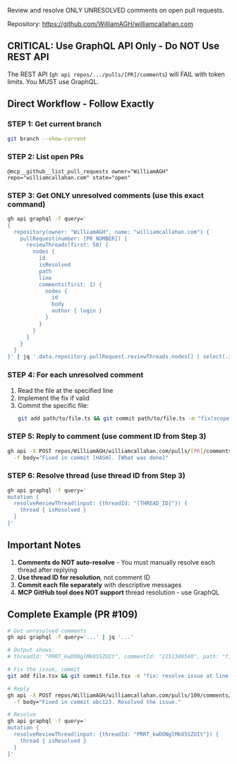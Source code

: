 Review and resolve ONLY UNRESOLVED comments on open pull requests.

Repository: <https://github.com/WilliamAGH/williamcallahan.com>

## CRITICAL: Use GraphQL API Only - Do NOT Use REST API

The REST API (`gh api repos/.../pulls/[PR]/comments`) will FAIL with token limits. You MUST use GraphQL.

## Direct Workflow - Follow Exactly

### STEP 1: Get current branch

```bash
git branch --show-current
```

### STEP 2: List open PRs

```
@mcp__github__list_pull_requests owner="WilliamAGH" repo="williamcallahan.com" state="open"
```

### STEP 3: Get ONLY unresolved comments (use this exact command)

```bash
gh api graphql -f query='
{
  repository(owner: "WilliamAGH", name: "williamcallahan.com") {
    pullRequest(number: [PR_NUMBER]) {
      reviewThreads(first: 50) {
        nodes {
          id
          isResolved
          path
          line
          comments(first: 1) {
            nodes {
              id
              body
              author { login }
            }
          }
        }
      }
    }
  }
}' | jq '.data.repository.pullRequest.reviewThreads.nodes[] | select(.isResolved == false)'
```

### STEP 4: For each unresolved comment

1. Read the file at the specified line
2. Implement the fix if valid
3. Commit the specific file:
   ```bash
   git add path/to/file.ts && git commit path/to/file.ts -m "fix(scope): specific change"
   ```

### STEP 5: Reply to comment (use comment ID from Step 3)

```bash
gh api -X POST repos/WilliamAGH/williamcallahan.com/pulls/[PR]/comments/[COMMENT_ID]/replies \
  -f body="Fixed in commit [HASH]. [What was done]"
```

### STEP 6: Resolve thread (use thread ID from Step 3)

```bash
gh api graphql -f query='
mutation {
  resolveReviewThread(input: {threadId: "[THREAD_ID]"}) {
    thread { isResolved }
  }
}'
```

## Important Notes

1. **Comments do NOT auto-resolve** - You must manually resolve each thread after replying
2. **Use thread ID for resolution**, not comment ID
3. **Commit each file separately** with descriptive messages
4. **MCP GitHub tool does NOT support** thread resolution - use GraphQL

## Complete Example (PR #109)

```bash
# Get unresolved comments
gh api graphql -f query='...' | jq '...' 

# Output shows:
# threadId: "PRRT_kwDONglMk85SZUIt", commentId: "2151346548", path: "file.tsx", line: 56

# Fix the issue, commit
git add file.tsx && git commit file.tsx -m "fix: resolve issue at line 56"

# Reply
gh api -X POST repos/WilliamAGH/williamcallahan.com/pulls/109/comments/2151346548/replies \
  -f body="Fixed in commit abc123. Resolved the issue."

# Resolve
gh api graphql -f query='
mutation {
  resolveReviewThread(input: {threadId: "PRRT_kwDONglMk85SZUIt"}) {
    thread { isResolved }
  }
}'
```
